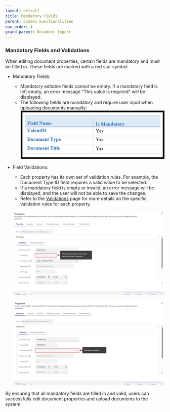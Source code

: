 ```yaml
---
layout: default
title: Mandatory Fields
parent: Common Functionalities
nav_order: 4
grand_parent: Document Import
---
```


### Mandatory Fields and Validations

When editing document properties, certain fields are mandatory and must be filled in. These fields are marked with a red star symbol.

* Mandatory Fields:
    - Mandatory editable fields cannot be empty. If a mandatory field is left empty, an error message "This value is required" will be displayed.
    - The following fields are mandatory and require user input when uploading documents manually:
    ![image](assets/images/mf3.png)

* Field Validations:
    - Each property has its own set of validation rules. For example, the Document Type ID field requires a valid value to be selected.
    - If a mandatory field is empty or invalid, an error message will be displayed, and the user will not be able to save the changes.
    - Refer to the [Validations](https://pages.github.ibm.com/Global-EJS/GEJS-Australia-EDM-User-Manual/docs/DocumentImport/CommonFunctionalities/Validations.html) page for more details on the specific validation rules for each property.

    ![image](assets/images/mf1.png)

    ![image](assets/images/mf2.png)

By ensuring that all mandatory fields are filled in and valid, users can successfully edit document properties and upload documents to the system.